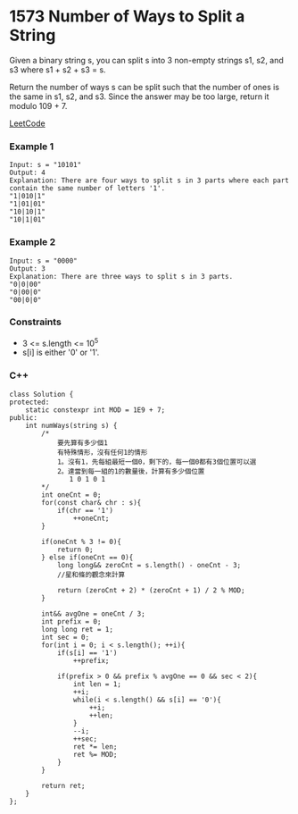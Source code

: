 # 1573 Number of Ways to Split a String

Given a binary string s, you can split s into 3 non-empty strings s1, s2, and s3 where s1 + s2 + s3 = s.

Return the number of ways s can be split such that the number of ones is the same in s1, s2, and s3. Since the answer may be too large, return it modulo 109 + 7.

[LeetCode](https://leetcode.cn/problems/number-of-ways-to-split-a-string/description/)

### Example 1

```
Input: s = "10101"
Output: 4
Explanation: There are four ways to split s in 3 parts where each part contain the same number of letters '1'.
"1|010|1"
"1|01|01"
"10|10|1"
"10|1|01"
```

### Example 2

```
Input: s = "0000"
Output: 3
Explanation: There are three ways to split s in 3 parts.
"0|0|00"
"0|00|0"
"00|0|0"
```

### Constraints

* 3 <= s.length <= 10<sup>5</sup>
* s[i] is either '0' or '1'.

### C++ 

```
class Solution {
protected:
    static constexpr int MOD = 1E9 + 7;
public:
    int numWays(string s) {
        /*
            要先算有多少個1
            有特殊情形，沒有任何1的情形
            1。沒有1，先每組最短一個0，剩下的，每一個0都有3個位置可以選
            2。達當到每一組的1的數量後，計算有多少個位置
               1 0 1 0 1
        */
        int oneCnt = 0;
        for(const char& chr : s){
            if(chr == '1')
                ++oneCnt;
        }

        if(oneCnt % 3 != 0){
            return 0;
        } else if(oneCnt == 0){
            long long&& zeroCnt = s.length() - oneCnt - 3;
            //星和條的觀念來計算

            return (zeroCnt + 2) * (zeroCnt + 1) / 2 % MOD;
        }
        
        int&& avgOne = oneCnt / 3;
        int prefix = 0;
        long long ret = 1;
        int sec = 0;
        for(int i = 0; i < s.length(); ++i){
            if(s[i] == '1')
                ++prefix;

            if(prefix > 0 && prefix % avgOne == 0 && sec < 2){
                int len = 1;
                ++i;
                while(i < s.length() && s[i] == '0'){
                    ++i;
                    ++len;
                }
                --i;
                ++sec;
                ret *= len;
                ret %= MOD;
            }
        }

        return ret;
    }
};
```
